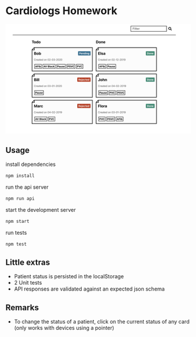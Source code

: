 # Cardiologs Homework

![render](images/render.png)

## Usage

install dependencies

```bash
npm install
```

run the api server

```bash
npm run api
```

start the development server

```bash
npm start
```

run tests

```bash
npm test
```

## Little extras

- Patient status is persisted in the localStorage
- 2 Unit tests
- API responses are validated against an expected json schema

## Remarks

- To change the status of a patient, click on the current status of any card (only works with devices using a pointer)
